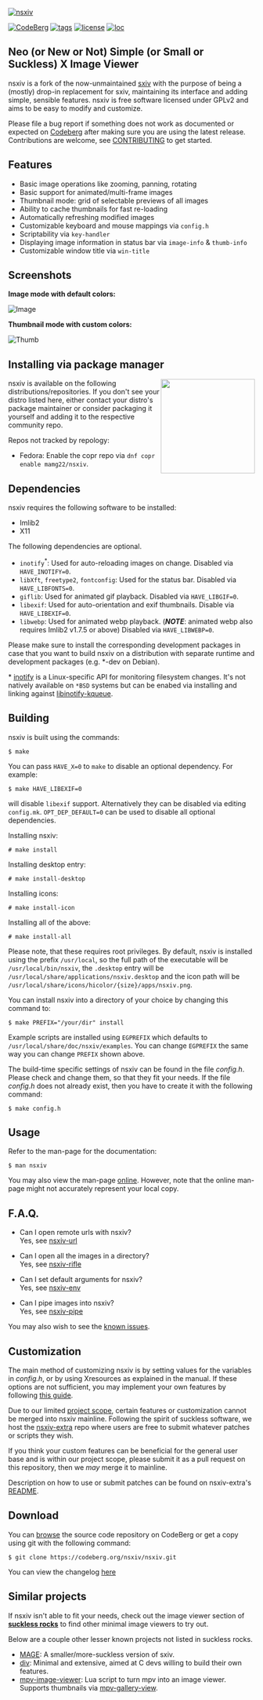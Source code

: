 [![nsxiv](https://codeberg.org/nsxiv/pages/raw/branch/master/img/logo.png)](https://codeberg.org/nsxiv/nsxiv)

[![CodeBerg](https://img.shields.io/badge/Hosted_at-Codeberg-%232185D0?style=flat-square&logo=CodeBerg)](https://codeberg.org/nsxiv/nsxiv)
[![tags](https://img.shields.io/github/v/tag/nsxiv/nsxiv?style=flat-square)](https://codeberg.org/nsxiv/nsxiv/tags)
[![license](https://img.shields.io/badge/license-GPL--2.0-lightgreen?style=flat-square)](https://codeberg.org/nsxiv/nsxiv/src/branch/master/LICENSE)
[![loc](https://img.shields.io/tokei/lines/github/nsxiv/nsxiv?color=red&style=flat-square)](https://codeberg.org/nsxiv/nsxiv)

**Neo (or New or Not) Simple (or Small or Suckless) X Image Viewer**
--------------------------------------------------------------------

nsxiv is a fork of the now-unmaintained [sxiv](https://github.com/xyb3rt/sxiv)
with the purpose of being a (mostly) drop-in replacement for sxiv, maintaining its
interface and adding simple, sensible features. nsxiv is free software licensed
under GPLv2 and aims to be easy to modify and customize.

Please file a bug report if something does not work as documented or expected on
[Codeberg] after making sure you are using the latest release.  Contributions
are welcome, see [CONTRIBUTING] to get started.

[Codeberg]: https://codeberg.org/nsxiv/nsxiv/issues/new
[CONTRIBUTING]: etc/CONTRIBUTING.md#contribution-guideline


Features
--------

* Basic image operations like zooming, panning, rotating
* Basic support for animated/multi-frame images
* Thumbnail mode: grid of selectable previews of all images
* Ability to cache thumbnails for fast re-loading
* Automatically refreshing modified images
* Customizable keyboard and mouse mappings via `config.h`
* Scriptability via `key-handler`
* Displaying image information in status bar via `image-info` & `thumb-info`
* Customizable window title via `win-title`


Screenshots
-----------

**Image mode with default colors:**

![Image](https://codeberg.org/nsxiv/pages/raw/branch/master/img/image.png "Image mode")

**Thumbnail mode with custom colors:**

![Thumb](https://codeberg.org/nsxiv/pages/raw/branch/master/img/thumb.png "Thumb mode")


Installing via package manager
------------------------------

<a href="https://repology.org/project/nsxiv/versions">
  <img align="right" width="192" src="https://repology.org/badge/vertical-allrepos/nsxiv.svg">
</a>

nsxiv is available on the following distributions/repositories. If you don't see
your distro listed here, either contact your distro's package maintainer or
consider packaging it yourself and adding it to the respective community repo.

Repos not tracked by repology:

* Fedora: Enable the copr repo via `dnf copr enable mamg22/nsxiv`.


Dependencies
------------

nsxiv requires the following software to be installed:

  * Imlib2
  * X11

The following dependencies are optional.

  * `inotify`<sup>\*</sup>: Used for auto-reloading images on change.
    Disabled via `HAVE_INOTIFY=0`.
  * `libXft`, `freetype2`, `fontconfig`: Used for the status bar.
    Disabled via `HAVE_LIBFONTS=0`.
  * `giflib`: Used for animated gif playback.
    Disabled via `HAVE_LIBGIF=0`.
  * `libexif`: Used for auto-orientation and exif thumbnails.
    Disable via `HAVE_LIBEXIF=0`.
  * `libwebp`: Used for animated webp playback.
    (***NOTE***: animated webp also requires Imlib2 v1.7.5 or above)
    Disabled via `HAVE_LIBWEBP=0`.

Please make sure to install the corresponding development packages in case that
you want to build nsxiv on a distribution with separate runtime and development
packages (e.g. \*-dev on Debian).

\* [inotify][] is a Linux-specific API for monitoring filesystem changes.
  It's not natively available on `*BSD` systems but can be enabed via installing
  and linking against [libinotify-kqueue][].

[inotify]: https://www.man7.org/linux/man-pages/man7/inotify.7.html
[libinotify-kqueue]: https://github.com/libinotify-kqueue/libinotify-kqueue


Building
--------

nsxiv is built using the commands:

    $ make

You can pass `HAVE_X=0` to `make` to disable an optional dependency.
For example:

    $ make HAVE_LIBEXIF=0

will disable `libexif` support. Alternatively they can be disabled via editing
`config.mk`. `OPT_DEP_DEFAULT=0` can be used to disable all optional
dependencies.

Installing nsxiv:

    # make install

Installing desktop entry:

    # make install-desktop

Installing icons:

    # make install-icon

Installing all of the above:

    # make install-all

Please note, that these requires root privileges.
By default, nsxiv is installed using the prefix `/usr/local`, so the full path
of the executable will be `/usr/local/bin/nsxiv`, the `.desktop` entry will be
`/usr/local/share/applications/nsxiv.desktop` and the icon path will be
`/usr/local/share/icons/hicolor/{size}/apps/nsxiv.png`.

You can install nsxiv into a directory of your choice by changing this command to:

    $ make PREFIX="/your/dir" install

Example scripts are installed using `EGPREFIX` which defaults to
`/usr/local/share/doc/nsxiv/examples`. You can change `EGPREFIX` the same way
you can change `PREFIX` shown above.

The build-time specific settings of nsxiv can be found in the file *config.h*.
Please check and change them, so that they fit your needs.
If the file *config.h* does not already exist, then you have to create it with
the following command:

    $ make config.h


Usage
-----

Refer to the man-page for the documentation:

    $ man nsxiv

You may also view the man-page [online](https://nsxiv.codeberg.page/man/).
However, note that the online man-page might not accurately represent your local
copy.


F.A.Q.
------

* Can I open remote urls with nsxiv? <br>
Yes, see [nsxiv-url](https://codeberg.org/nsxiv/nsxiv-extra/src/branch/master/scripts/nsxiv-url)

* Can I open all the images in a directory? <br>
Yes, see [nsxiv-rifle](https://codeberg.org/nsxiv/nsxiv-extra/src/branch/master/scripts/nsxiv-rifle)

* Can I set default arguments for nsxiv? <br>
Yes, see [nsxiv-env](https://codeberg.org/nsxiv/nsxiv-extra/src/branch/master/scripts/nsxiv-env)

* Can I pipe images into nsxiv? <br>
Yes, see [nsxiv-pipe](https://codeberg.org/nsxiv/nsxiv-extra/src/branch/master/scripts/nsxiv-pipe)

You may also wish to see the [known issues](https://codeberg.org/nsxiv/nsxiv/issues/242).


Customization
-------------

The main method of customizing nsxiv is by setting values for the variables in *config.h*,
or by using Xresources as explained in the manual. If these options are not sufficient,
you may implement your own features by following
[this guide](https://codeberg.org/nsxiv/nsxiv-extra/src/branch/master/CUSTOMIZATION.md).

Due to our limited [project scope](etc/CONTRIBUTING.md#project-scope), certain features or
customization cannot be merged into nsxiv mainline. Following the spirit of suckless
software, we host the [nsxiv-extra](https://codeberg.org/nsxiv/nsxiv-extra) repo where users
are free to submit whatever patches or scripts they wish.

If you think your custom features can be beneficial for the general user base and is within
our project scope, please submit it as a pull request on this repository, then we *may*
merge it to mainline.

Description on how to use or submit patches can be found on
nsxiv-extra's [README](https://codeberg.org/nsxiv/nsxiv-extra).


Download
--------

You can [browse](https://codeberg.org/nsxiv/nsxiv) the source code repository
on CodeBerg or get a copy using git with the following command:

    $ git clone https://codeberg.org/nsxiv/nsxiv.git

You can view the changelog [here](etc/CHANGELOG.md)


Similar projects
----------------

If nsxiv isn't able to fit your needs, check out the image viewer section of
**[suckless rocks](https://suckless.org/rocks)** to find other minimal image
viewers to try out.

Below are a couple other lesser known projects not listed in suckless rocks.

* [MAGE](https://codeberg.org/explosion-mental/mage):
  A smaller/more-suckless version of sxiv.
* [div](https://codeberg.org/TAAPArthur/div):
  Minimal and extensive, aimed at C devs willing to build their own features.
* [mpv-image-viewer](https://github.com/occivink/mpv-image-viewer):
  Lua script to turn mpv into an image viewer. Supports thumbnails via
  [mpv-gallery-view](https://github.com/occivink/mpv-gallery-view).
